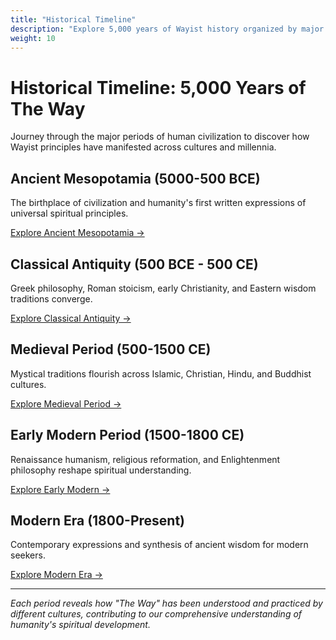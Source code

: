 ```yaml
---
title: "Historical Timeline"
description: "Explore 5,000 years of Wayist history organized by major historical periods"
weight: 10
---
```


# Historical Timeline: 5,000 Years of The Way

Journey through the major periods of human civilization to discover how Wayist principles have manifested across cultures and millennia.

## Ancient Mesopotamia (5000-500 BCE)
The birthplace of civilization and humanity's first written expressions of universal spiritual principles.

[Explore Ancient Mesopotamia →](ancient-mesopotamia/)

## Classical Antiquity (500 BCE - 500 CE)
Greek philosophy, Roman stoicism, early Christianity, and Eastern wisdom traditions converge.

[Explore Classical Antiquity →](classical-antiquity/)

## Medieval Period (500-1500 CE)
Mystical traditions flourish across Islamic, Christian, Hindu, and Buddhist cultures.

[Explore Medieval Period →](medieval-period/)

## Early Modern Period (1500-1800 CE)
Renaissance humanism, religious reformation, and Enlightenment philosophy reshape spiritual understanding.

[Explore Early Modern →](early-modern/)

## Modern Era (1800-Present)
Contemporary expressions and synthesis of ancient wisdom for modern seekers.

[Explore Modern Era →](modern-era/)

---

*Each period reveals how "The Way" has been understood and practiced by different cultures, contributing to our comprehensive understanding of humanity's spiritual development.*
